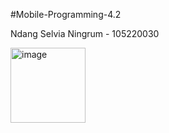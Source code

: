 #Mobile-Programming-4.2

Ndang Selvia Ningrum - 105220030

<img width="120" alt="image" src="https://github.com/nslv8/Mobile-Programming-4.2/assets/101075703/13b60d6c-c865-4abf-975c-12098a75e999">
